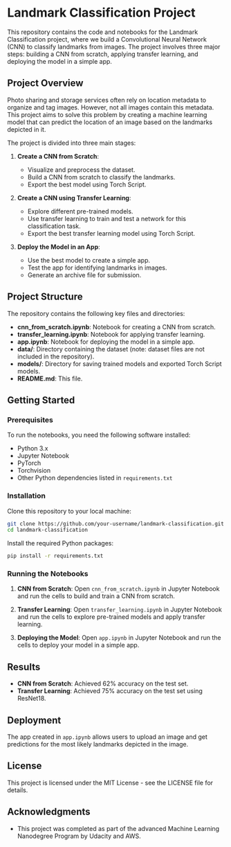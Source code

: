# Landmark Classification Project

This repository contains the code and notebooks for the Landmark Classification project, where we build a Convolutional Neural Network (CNN) to classify landmarks from images. The project involves three major steps: building a CNN from scratch, applying transfer learning, and deploying the model in a simple app.

## Project Overview

Photo sharing and storage services often rely on location metadata to organize and tag images. However, not all images contain this metadata. This project aims to solve this problem by creating a machine learning model that can predict the location of an image based on the landmarks depicted in it.

The project is divided into three main stages:

1. **Create a CNN from Scratch**: 
   - Visualize and preprocess the dataset.
   - Build a CNN from scratch to classify the landmarks.
   - Export the best model using Torch Script.

2. **Create a CNN using Transfer Learning**: 
   - Explore different pre-trained models.
   - Use transfer learning to train and test a network for this classification task.
   - Export the best transfer learning model using Torch Script.

3. **Deploy the Model in an App**: 
   - Use the best model to create a simple app.
   - Test the app for identifying landmarks in images.
   - Generate an archive file for submission.

## Project Structure

The repository contains the following key files and directories:

- **cnn_from_scratch.ipynb**: Notebook for creating a CNN from scratch.
- **transfer_learning.ipynb**: Notebook for applying transfer learning.
- **app.ipynb**: Notebook for deploying the model in a simple app.
- **data/**: Directory containing the dataset (note: dataset files are not included in the repository).
- **models/**: Directory for saving trained models and exported Torch Script models.
- **README.md**: This file.

## Getting Started

### Prerequisites

To run the notebooks, you need the following software installed:

- Python 3.x
- Jupyter Notebook
- PyTorch
- Torchvision
- Other Python dependencies listed in `requirements.txt`

### Installation

Clone this repository to your local machine:

```bash
git clone https://github.com/your-username/landmark-classification.git
cd landmark-classification
```

Install the required Python packages:

```bash
pip install -r requirements.txt
```

### Running the Notebooks

1. **CNN from Scratch**: Open `cnn_from_scratch.ipynb` in Jupyter Notebook and run the cells to build and train a CNN from scratch.
    
2. **Transfer Learning**: Open `transfer_learning.ipynb` in Jupyter Notebook and run the cells to explore pre-trained models and apply transfer learning.
    
3. **Deploying the Model**: Open `app.ipynb` in Jupyter Notebook and run the cells to deploy your model in a simple app.
    
## Results

- **CNN from Scratch**: Achieved 62% accuracy on the test set.
- **Transfer Learning**: Achieved 75% accuracy on the test set using ResNet18.

## Deployment

The app created in `app.ipynb` allows users to upload an image and get predictions for the most likely landmarks depicted in the image.

## License

This project is licensed under the MIT License - see the LICENSE file for details.

## Acknowledgments

- This project was completed as part of the advanced Machine Learning Nanodegree Program by Udacity and AWS.
